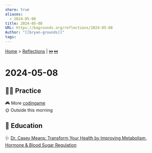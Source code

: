 ```yaml
---  
share: true  
aliases:  
  - 2024-05-08  
title: 2024-05-08  
URL: https://bagrounds.org/reflections/2024-05-08  
Author: "[[bryan-grounds]]"  
tags:   
---  
```

[Home](../index.md) > [Reflections](./index.md) | [⏮️](./2024-05-02.md) [⏭️](./2024-05-13.md)  
# 2024-05-08  
## 🏋🏻 Practice  
🎮 More [codingame](../software/codingame.md)  
  🌞 Outside this morning  
  
## 🧠 Education  
🩺 [Dr. Casey Means: Transform Your Health by Improving Metabolism, Hormone & Blood Sugar Regulation](../videos/dr-casey-means-transform-your-health-by-improving-metabolism-hormone-and-blood-sugar-regulation.md)  
